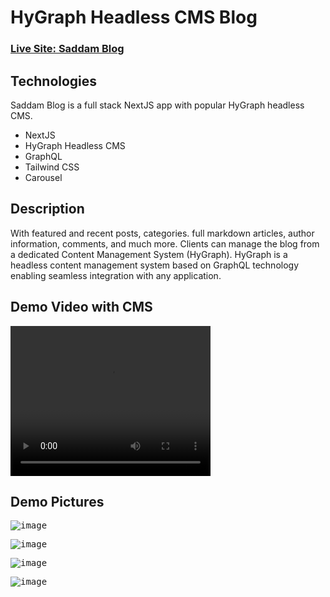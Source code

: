 

# HyGraph Headless CMS Blog
### [Live Site: Saddam Blog](https://saddamblog.vercel.app/)

## Technologies

Saddam Blog is a full stack NextJS app with popular HyGraph headless CMS.

* NextJS
* HyGraph Headless CMS
* GraphQL
* Tailwind CSS
* Carousel
    

## Description

With featured and recent posts, categories. full markdown articles, author information, comments, and much more. Clients can manage the blog from a dedicated Content Management System (HyGraph).
HyGraph is a headless content management system based on GraphQL technology enabling seamless integration with any application.

## Demo Video with CMS

<video width="320" height="240" controls>
  <source src="Video demo with CMS.mp4" type="video/mp4">
</video>

## Demo Pictures
<kbd>![image](https://github.com/SHnice/Saddam-Blog/assets/108930470/902fa42b-4008-42d2-b22d-4ee5a4ce3bc9)</kbd>

<kbd>![image](https://github.com/SHnice/Saddam-Blog/assets/108930470/142b315f-f345-476f-a9a3-2b6575231826)</kbd>

<kbd>![image](https://github.com/SHnice/Saddam-Blog/assets/108930470/80afef1e-8297-47e9-a53f-0684f77e99a9)</kbd>

<kbd>![image](https://github.com/SHnice/Saddam-Blog/assets/108930470/2fe88628-e736-43fa-b98f-98beb8f9653d)</kbd>



